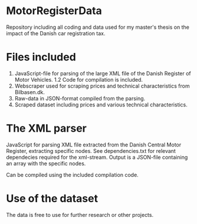 # MotorRegisterData
Repository including all coding and data used for my master's thesis on the impact of the Danish car registration tax. 

# Files included
1. JavaScript-file for parsing of the large XML file of the Danish Register of Motor Vehicles.
  1.2 Code for compilation is included.
2. Webscraper used for scraping prices and technical characteristics from Bilbasen.dk.
3. Raw-data in JSON-format compiled from the parsing.
4. Scraped dataset including prices and various technical characteristics.

# The XML parser
JavaScript for parsing XML file extracted from the Danish Central Motor Register, extracting specific nodes.
See dependencies.txt for relevant dependecies required for the xml-stream.
Output is a JSON-file containing an array with the specific nodes.

Can be compiled using the included compilation code. 

# Use of the dataset
The data is free to use for further research or other projects. 
